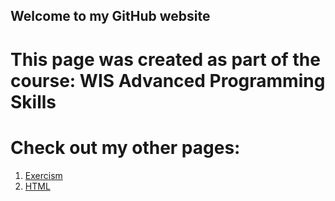 ## Welcome to my GitHub website
# This page was created as part of the course: WIS Advanced Programming Skills

# Check out my other pages:
1. [Exercism](https://dinahoch.github.io/Exercism.md)
1. [HTML](https://github.com/dinahoch/dinahoch.github.io/Docs)

